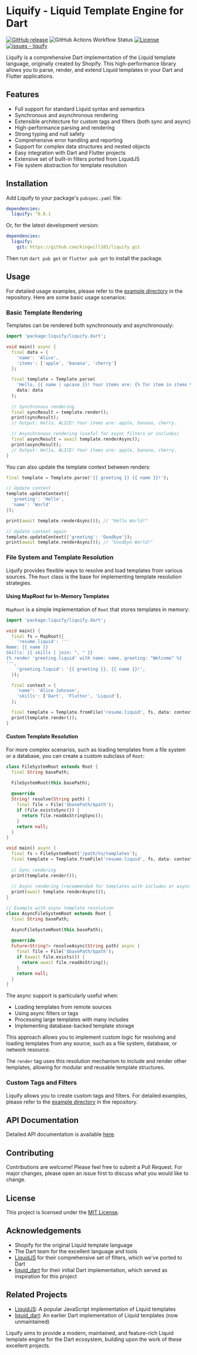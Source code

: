 # Liquify - Liquid Template Engine for Dart

[![GitHub release](https://img.shields.io/github/release/kingwill101/liquify?include_prereleases=&sort=semver&color=blue)](https://github.com/kingwill101/liquify/releases/)
![GitHub Actions Workflow Status](https://img.shields.io/github/actions/workflow/status/kingwill101/liquify/.github%2Fworkflows%2Fdart.yml)
[![License](https://img.shields.io/badge/License-MIT-blue)](#license)
[![issues - liquify](https://img.shields.io/github/issues/kingwill101/liquify)](https://github.com/kingwill101/liquify/issues)


Liquify is a comprehensive Dart implementation of the Liquid template language, originally created by Shopify. This high-performance library allows you to parse, render, and extend Liquid templates in your Dart and Flutter applications.

## Features

- Full support for standard Liquid syntax and semantics
- Synchronous and asynchronous rendering
- Extensible architecture for custom tags and filters (both sync and async)
- High-performance parsing and rendering
- Strong typing and null safety
- Comprehensive error handling and reporting
- Support for complex data structures and nested objects
- Easy integration with Dart and Flutter projects
- Extensive set of built-in filters ported from LiquidJS
- File system abstraction for template resolution

## Installation

Add Liquify to your package's `pubspec.yaml` file:

```yaml
dependencies:
  liquify: ^0.8.1
```

Or, for the latest development version:

```yaml
dependencies:
  liquify:
    git: https://github.com/kingwill101/liquify.git
```

Then run `dart pub get` or `flutter pub get` to install the package.

## Usage

For detailed usage examples, please refer to the [example directory](example) in the repository. Here are some basic usage scenarios:

### Basic Template Rendering

Templates can be rendered both synchronously and asynchronously:

```dart
import 'package:liquify/liquify.dart';

void main() async {
  final data = {
    'name': 'Alice',
    'items': ['apple', 'banana', 'cherry']
  };

  final template = Template.parse(
    'Hello, {{ name | upcase }}! Your items are: {% for item in items %}{{ item }}{% unless forloop.last %}, {% endunless %}{% endfor %}.',
    data: data
  );
  
  // Synchronous rendering
  final syncResult = template.render();
  print(syncResult);
  // Output: Hello, ALICE! Your items are: apple, banana, cherry.

  // Asynchronous rendering (useful for async filters or includes)
  final asyncResult = await template.renderAsync();
  print(asyncResult);
  // Output: Hello, ALICE! Your items are: apple, banana, cherry.
}
```

You can also update the template context between renders:

```dart
final template = Template.parse('{{ greeting }} {{ name }}!');

// Update context
template.updateContext({
  'greeting': 'Hello',
  'name': 'World'
});

print(await template.renderAsync()); // "Hello World!"

// Update context again
template.updateContext({'greeting': 'Goodbye'});
print(await template.renderAsync()); // "Goodbye World!"
```

### File System and Template Resolution

Liquify provides flexible ways to resolve and load templates from various sources. The `Root` class is the base for implementing template resolution strategies.

#### Using MapRoot for In-Memory Templates

`MapRoot` is a simple implementation of `Root` that stores templates in memory:

```dart
import 'package:liquify/liquify.dart';

void main() {
  final fs = MapRoot({
    'resume.liquid': '''
Name: {{ name }}
Skills: {{ skills | join: ", " }}
{% render 'greeting.liquid' with name: name, greeting: "Welcome" %}
''',
    'greeting.liquid': '{{ greeting }}, {{ name }}!',
  });

  final context = {
    'name': 'Alice Johnson',
    'skills': ['Dart', 'Flutter', 'Liquid'],
  };

  final template = Template.fromFile('resume.liquid', fs, data: context);
  print(template.render());
}
```

#### Custom Template Resolution

For more complex scenarios, such as loading templates from a file system or a database, you can create a custom subclass of `Root`:

```dart
class FileSystemRoot extends Root {
  final String basePath;

  FileSystemRoot(this.basePath);
  
  @override
  String? resolve(String path) {
    final file = File('$basePath/$path');
    if (file.existsSync()) {
      return file.readAsStringSync();
    }
    return null;
  }
}

void main() async {
  final fs = FileSystemRoot('/path/to/templates');
  final template = Template.fromFile('resume.liquid', fs, data: context);
  
  // Sync rendering
  print(template.render());
  
  // Async rendering (recommended for templates with includes or async filters)
  print(await template.renderAsync());
}

// Example with async template resolution
class AsyncFileSystemRoot extends Root {
  final String basePath;

  AsyncFileSystemRoot(this.basePath);
  
  @override
  Future<String?> resolveAsync(String path) async {
    final file = File('$basePath/$path');
    if (await file.exists()) {
      return await file.readAsString();
    }
    return null;
  }
}
```

The async support is particularly useful when:
- Loading templates from remote sources
- Using async filters or tags
- Processing large templates with many includes
- Implementing database-backed template storage

This approach allows you to implement custom logic for resolving and loading templates from any source, such as a file system, database, or network resource.

The `render` tag uses this resolution mechanism to include and render other templates, allowing for modular and reusable template structures.

### Custom Tags and Filters

Liquify allows you to create custom tags and filters. For detailed examples, please refer to the [example directory](https://github.com/kingwill101/liquify/tree/main/example) in the repository.

## API Documentation

Detailed API documentation is available [here](https://pub.dev/documentation/liquify/latest/).

## Contributing

Contributions are welcome! Please feel free to submit a Pull Request. For major changes, please open an issue first to discuss what you would like to change.

## License

This project is licensed under the [MIT License](LICENSE).

## Acknowledgements

- Shopify for the original Liquid template language
- The Dart team for the excellent language and tools
- [LiquidJS](https://github.com/harttle/liquidjs) for their comprehensive set of filters, which we've ported to Dart
- [liquid_dart](https://github.com/ergonlabs/liquid_dart) for their initial Dart implementation, which served as inspiration for this project

## Related Projects

- [LiquidJS](https://github.com/harttle/liquidjs): A popular JavaScript implementation of Liquid templates
- [liquid_dart](https://github.com/ergonlabs/liquid_dart): An earlier Dart implementation of Liquid templates (now unmaintained)

Liquify aims to provide a modern, maintained, and feature-rich Liquid template engine for the Dart ecosystem, building upon the work of these excellent projects.
